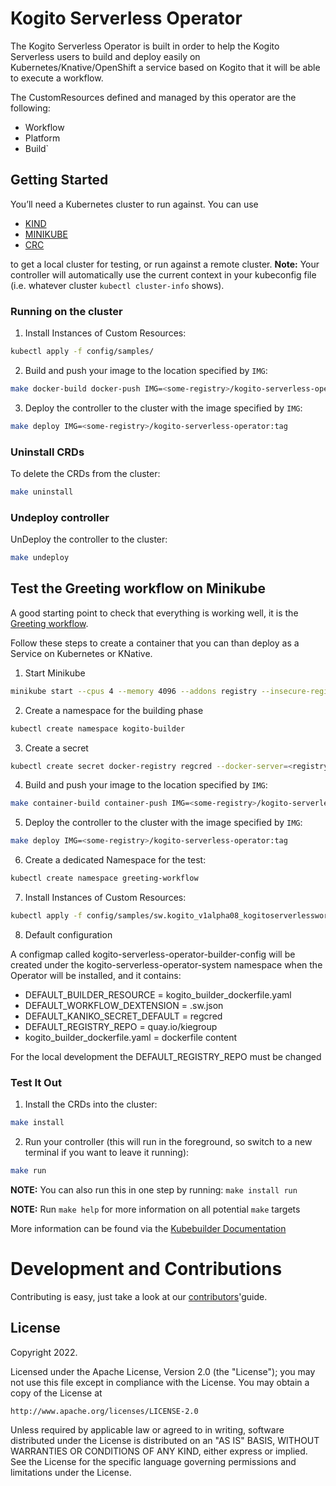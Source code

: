 # Kogito Serverless Operator

The Kogito Serverless Operator is built in order to help the Kogito Serverless users to build and deploy easily on 
Kubernetes/Knative/OpenShift a service based on Kogito that it will be able to execute a workflow.

The CustomResources defined and managed by this operator are the following:
- Workflow
- Platform
- Build`

## Getting Started
You’ll need a Kubernetes cluster to run against. You can use
- [KIND](https://sigs.k8s.io/kind)
- [MINIKUBE](https://minikube.sigs.k8s.io/)
- [CRC](https://console.redhat.com/openshift/create/local)

to get a local cluster for testing, or run against a remote cluster.
**Note:** Your controller will automatically use the current context in your kubeconfig file (i.e. whatever cluster `kubectl cluster-info` shows).

### Running on the cluster
1. Install Instances of Custom Resources:

```sh
kubectl apply -f config/samples/
```

2. Build and push your image to the location specified by `IMG`:
	
```sh
make docker-build docker-push IMG=<some-registry>/kogito-serverless-operator:tag
```
	
3. Deploy the controller to the cluster with the image specified by `IMG`:

```sh
make deploy IMG=<some-registry>/kogito-serverless-operator:tag
```

### Uninstall CRDs
To delete the CRDs from the cluster:

```sh
make uninstall
```

### Undeploy controller
UnDeploy the controller to the cluster:

```sh
make undeploy
```


## Test the Greeting workflow on Minikube

A good starting point to check that everything is working well, it is the [Greeting workflow](https://github.com/kiegroup/kogito-examples/blob/stable/README.md#serverless-workflow-getting-started).

Follow these steps to create a container that you can than deploy as a Service on Kubernetes or KNative.

1. Start Minikube
```sh 
minikube start --cpus 4 --memory 4096 --addons registry --insecure-registry "10.0.0.0/24"
```
2. Create a namespace for the building phase

```sh
kubectl create namespace kogito-builder
```

3. Create a secret
```sh
kubectl create secret docker-registry regcred --docker-server=<registry_url> --docker-username=<registry_username> --docker-password=<registry_password> --docker-email=<registry_email> -n kogito-builder
```

4. Build and push your image to the location specified by `IMG`:

```sh
make container-build container-push IMG=<some-registry>/kogito-serverless-operator:tag
```

5. Deploy the controller to the cluster with the image specified by `IMG`:

```sh
make deploy IMG=<some-registry>/kogito-serverless-operator:tag
```

6. Create a dedicated Namespace for the test:

```sh
kubectl create namespace greeting-workflow
```

7. Install Instances of Custom Resources:

```sh
kubectl apply -f config/samples/sw.kogito_v1alpha08_kogitoserverlessworkflow.yaml -n greeting-workflow
```

8. Default configuration

A configmap called kogito-serverless-operator-builder-config will be created under the kogito-serverless-operator-system namespace when the Operator will be installed, and it contains:
  
- DEFAULT_BUILDER_RESOURCE = kogito_builder_dockerfile.yaml
- DEFAULT_WORKFLOW_DEXTENSION = .sw.json
- DEFAULT_KANIKO_SECRET_DEFAULT = regcred
- DEFAULT_REGISTRY_REPO = quay.io/kiegroup
- kogito_builder_dockerfile.yaml = dockerfile content

For the local development the DEFAULT_REGISTRY_REPO must be changed

### Test It Out
1. Install the CRDs into the cluster:

```sh
make install
```

2. Run your controller (this will run in the foreground, so switch to a new terminal if you want to leave it running):

```sh
make run
```

**NOTE:** You can also run this in one step by running: `make install run`


**NOTE:** Run `make help` for more information on all potential `make` targets

More information can be found via the [Kubebuilder Documentation](https://book.kubebuilder.io/introduction.html)

# Development and Contributions 

Contributing is easy, just take a look at our [contributors](./CONTRIBUTING.md)'guide.

## License

Copyright 2022.

Licensed under the Apache License, Version 2.0 (the "License");
you may not use this file except in compliance with the License.
You may obtain a copy of the License at

    http://www.apache.org/licenses/LICENSE-2.0

Unless required by applicable law or agreed to in writing, software
distributed under the License is distributed on an "AS IS" BASIS,
WITHOUT WARRANTIES OR CONDITIONS OF ANY KIND, either express or implied.
See the License for the specific language governing permissions and
limitations under the License.

